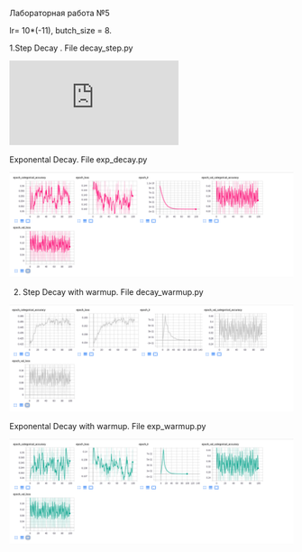 Лабораторная работа №5

lr= 10*(-11), butch_size = 8.

1.Step Decay . File decay_step.py

![Image alt](https://github.com/MaximGil/SMOMI/blob/Lab5/CNN-XRay/decay_step1.py)

 Exponental Decay. File exp_decay.py

![Image alt](https://github.com/MaximGil/SMOMI/blob/Lab5/CNN-XRay/lab%205/exp_decay1.png)

2. Step Decay with warmup. File decay_warmup.py

![Image alt](https://github.com/MaximGil/SMOMI/blob/Lab5/CNN-XRay/lab%205/decay_warmup1.png)
  
  Exponental Decay with warmup. File exp_warmup.py

![Image alt](https://github.com/MaximGil/SMOMI/blob/Lab5/CNN-XRay/lab%205/exp_warmup1.png)

